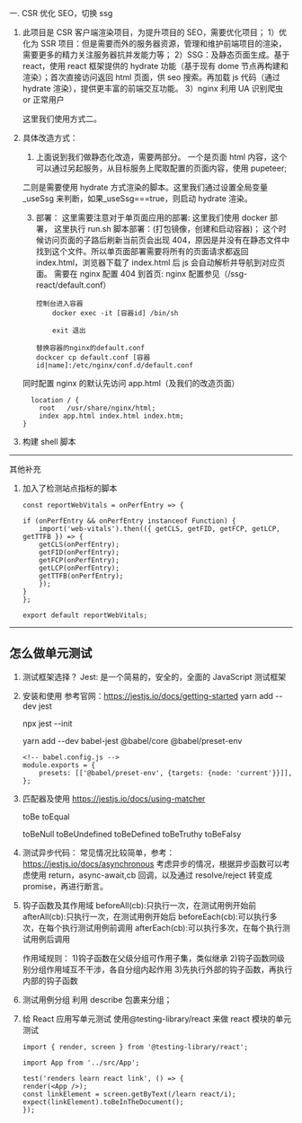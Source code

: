 一. CSR 优化 SEO，切换 ssg

1. 此项目是 CSR 客户端渲染项目，为提升项目的 SEO，需要优化项目；
   1）优化为 SSR 项目：但是需要而外的服务器资源，管理和维护前端项目的渲染，需要更多的精力关注服务器抗并发能力等；
   2）SSG：及静态页面生成。基于 react，使用 react 框架提供的 hydrate 功能（基于现有 dome 节点再构建和渲染）；首次直接访问返回 html 页面，供 seo 搜索。再加载 js 代码（通过 hydrate 渲染），提供更丰富的前端交互功能。
   3）nginx 利用 UA 识别爬虫 or 正常用户

   这里我们使用方式二。

2. 具体改造方式：

   1. 上面说到我们做静态化改造，需要两部分。
      一个是页面 html 内容，这个可以通过另起服务，从目标服务上爬取配置的页面内容，使用 pupeteer;

   二则是需要使用 hydrate 方式渲染的脚本。这里我们通过设置全局变量\_useSsg 来判断，如果\_useSsg===true，则启动 hydrate 渲染。

   3. 部署：
      这里需要注意对于单页面应用的部署:
      这里我们使用 docker 部署，
      这里执行 run.sh 脚本部署：(打包镜像，创建和启动容器)；
      这个时候访问页面的子路后刷新当前页会出现 404，原因是并没有在静态文件中找到这个文件。所以单页面部署需要将所有的页面请求都返回 index.html，浏览器下载了 index.html 后 js 会自动解析并导航到对应页面。
      需要在 nginx 配置 404 到首页:
      nginx 配置参见（/ssg-react/default.conf）

      ```
      控制台进入容器
          docker exec -it [容器id] /bin/sh

          exit 退出

      替换容器的nginx的default.conf
      dockcer cp default.conf [容器id|name]:/etc/nginx/conf.d/default.conf
      ```

   同时配置 nginx 的默认先访问 app.html（及我们的改造页面）

   ```
     location / {
       root   /usr/share/nginx/html;
       index app.html index.html index.htm;
   }

   ```

3. 构建 shell 脚本

---

其他补充

1. 加入了检测站点指标的脚本

   ```
   const reportWebVitals = onPerfEntry => {

   if (onPerfEntry && onPerfEntry instanceof Function) {
       import('web-vitals').then(({ getCLS, getFID, getFCP, getLCP, getTTFB }) => {
       getCLS(onPerfEntry);
       getFID(onPerfEntry);
       getFCP(onPerfEntry);
       getLCP(onPerfEntry);
       getTTFB(onPerfEntry);
       });
   }
   };

   export default reportWebVitals;
   ```

---

## 怎么做单元测试

1. 测试框架选择？
   Jest:
   是一个简易的，安全的，全面的 JavaScript 测试框架

2. 安装和使用
   参考官网：<https://jestjs.io/docs/getting-started>
   yarn add --dev jest
   <!-- 生成配置项 -->

   npx jest --init

   <!-- jest 测试时，使用es模式等,jest默认是只支持common.js规范的语法 -->

   yarn add --dev babel-jest @babel/core @babel/preset-env

   ```
   <!-- babel.config.js -->
   module.exports = {
       presets: [['@babel/preset-env', {targets: {node: 'current'}}]],
   };
   ```

3. 匹配器及使用
   <https://jestjs.io/docs/using-matcher>

   toBe
   toEqual

   toBeNull
   toBeUndefined
   toBeDefined
   toBeTruthy
   toBeFalsy

4. 测试异步代码：
   常见情况比较简单，参考： <https://jestjs.io/docs/asynchronous>
   考虑异步的情况，根据异步函数可以考虑使用 return，async-await,cb 回调，以及通过 resolve/reject 转变成 promise，再进行断言。

5. 钩子函数及其作用域
   beforeAll(cb):只执行一次，在测试用例开始前
   afterAll(cb):只执行一次，在测试用例开始后
   beforeEach(cb):可以执行多次，在每个执行测试用例前调用
   afterEach(cb):可以执行多次，在每个执行测试用例后调用

   作用域规则： 1)钩子函数在父级分组可作用子集，类似继承 2)钩子函数同级别分组作用域互不干涉，各自分组内起作用 3)先执行外部的钩子函数，再执行内部的钩子函数

6. 测试用例分组
   利用 describe 包裹来分组；

7. 给 React 应用写单元测试
   使用@testing-library/react 来做 react 模块的单元测试

   ```
   import { render, screen } from '@testing-library/react';

   import App from '../src/App';

   test('renders learn react link', () => {
   render(<App />);
   const linkElement = screen.getByText(/learn react/i);
   expect(linkElement).toBeInTheDocument();
   });
   ```
